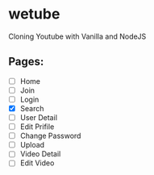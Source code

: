 # wetube
 
Cloning Youtube with Vanilla and NodeJS

## Pages:

- [ ] Home
- [ ] Join
- [ ] Login
- [x] Search
- [ ] User Detail
- [ ] Edit Prifile
- [ ] Change Password
- [ ] Upload
- [ ] Video Detail
- [ ] Edit Video
